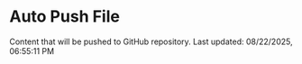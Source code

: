# Auto Push File

Content that will be pushed to GitHub repository.
Last updated: 08/22/2025, 06:55:11 PM
